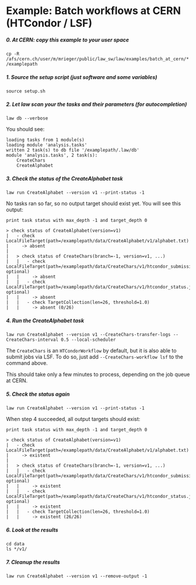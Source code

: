 # Example: Batch workflows at CERN (HTCondor / LSF)

##### 0. At CERN: copy this example to your user space

```shell
cp -R /afs/cern.ch/user/m/mrieger/public/law_sw/law/examples/batch_at_cern/* /examplepath
```


##### 1. Source the setup script (just software and some variables)

```shell
source setup.sh
```


##### 2. Let law scan your the tasks and their parameters (for autocompletion)

```shell
law db --verbose
```

You should see:

```shell
loading tasks from 1 module(s)
loading module 'analysis.tasks'
written 2 task(s) to db file '/examplepath/.law/db'
module 'analysis.tasks', 2 task(s):
    CreateChars
    CreateAlphabet
```


##### 3. Check the status of the CreateAlphabet task

```shell
law run CreateAlphabet --version v1 --print-status -1
```

No tasks ran so far, so no output target should exist yet. You will see this output:

```shell
print task status with max_depth -1 and target_depth 0

> check status of CreateAlphabet(version=v1)
|   - check LocalFileTarget(path=/examplepath/data/CreateAlphabet/v1/alphabet.txt)
|     -> absent
|
|   > check status of CreateChars(branch=-1, version=v1, ...)
|   |   - check LocalFileTarget(path=/examplepath/data/CreateChars/v1/htcondor_submission.json, optional)
|   |     -> absent
|   |   - check LocalFileTarget(path=/examplepath/data/CreateChars/v1/htcondor_status.json, optional)
|   |     -> absent
|   |   - check TargetCollection(len=26, threshold=1.0)
|   |     -> absent (0/26)
```


##### 4. Run the CreateAlphabet task


```shell
law run CreateAlphabet --version v1 --CreateChars-transfer-logs --CreateChars-interval 0.5 --local-scheduler
```

The ``CreateChars`` is an ``HTCondorWorkflow`` by default, but it is also able to submit jobs via LSF. To do so, just add ``--CreateChars-workflow lsf`` to the command above.

This should take only a few minutes to process, depending on the job queue at CERN.


##### 5. Check the status again

```shell
law run CreateAlphabet --version v1 --print-status -1
```

When step 4 succeeded, all output targets should exist:

```shell
print task status with max_depth -1 and target_depth 0

> check status of CreateAlphabet(version=v1)
|   - check LocalFileTarget(path=/examplepath/data/CreateAlphabet/v1/alphabet.txt)
|     -> existent
|
|   > check status of CreateChars(branch=-1, version=v1, ...)
|   |   - check LocalFileTarget(path=/examplepath/data/CreateChars/v1/htcondor_submission.json, optional)
|   |     -> existent
|   |   - check LocalFileTarget(path=/examplepath/data/CreateChars/v1/htcondor_status.json, optional)
|   |     -> existent
|   |   - check TargetCollection(len=26, threshold=1.0)
|   |     -> existent (26/26)
```


##### 6. Look at the results

```shell
cd data
ls */v1/
```


##### 7. Cleanup the results

```shell
law run CreateAlphabet --version v1 --remove-output -1
```
